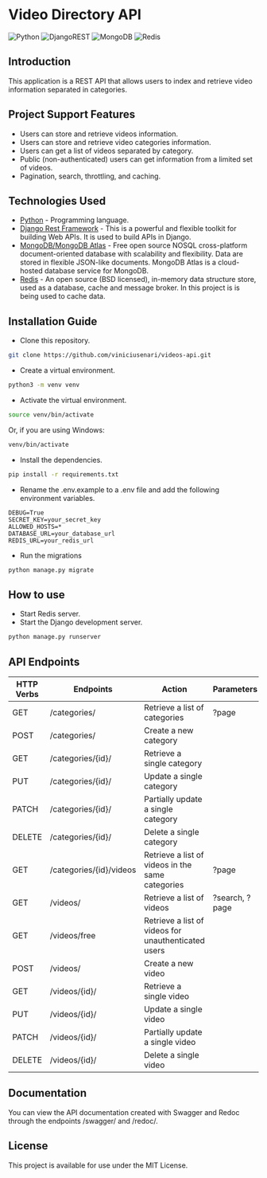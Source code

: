 # Video Directory API
![Python](https://img.shields.io/badge/python-3670A0?style=for-the-badge&logo=python&logoColor=ffdd54)
![DjangoREST](https://img.shields.io/badge/DJANGO-REST-ff1709?style=for-the-badge&logo=django&logoColor=white&color=ff1709&labelColor=gray)
![MongoDB](https://img.shields.io/badge/MongoDB-%234ea94b.svg?style=for-the-badge&logo=mongodb&logoColor=white)
![Redis](https://img.shields.io/badge/redis-%23DD0031.svg?style=for-the-badge&logo=redis&logoColor=white)
## Introduction
This application is a REST API that allows users to index and retrieve video information separated in categories.
## Project Support Features
* Users can store and retrieve videos information.
* Users can store and retrieve video categories information.
* Users can get a list of videos separated by category.
* Public (non-authenticated) users can get information from a limited set of videos.
* Pagination, search, throttling, and caching.
## Technologies Used
* [Python](https://www.python.org/) - Programming language.
* [Django Rest Framework](https://www.django-rest-framework.org/) - This is a powerful and flexible toolkit for building Web APIs. It is used to build APIs in Django.
* [MongoDB/MongoDB Atlas](https://www.mongodb.com/) - Free open source NOSQL cross-platform document-oriented database with scalability and flexibility. Data are stored in flexible JSON-like documents. MongoDB Atlas is a cloud-hosted database service for MongoDB.
* [Redis](https://redis.io/) - An open source (BSD licensed), in-memory data structure store, used as a database, cache and message broker. In this project is is being used to cache data.
## Installation Guide
* Clone this repository.
```bash
git clone https://github.com/viniciusenari/videos-api.git
```
* Create a virtual environment.
```bash
python3 -m venv venv
```
* Activate the virtual environment.
```bash
source venv/bin/activate
```
Or, if you are using Windows:
```cmd
venv/bin/activate
```
* Install the dependencies.
```bash
pip install -r requirements.txt
```
* Rename the .env.example to a .env file and add the following environment variables.
```
DEBUG=True
SECRET_KEY=your_secret_key
ALLOWED_HOSTS=*
DATABASE_URL=your_database_url
REDIS_URL=your_redis_url
```
* Run the migrations
```bash
python manage.py migrate
```
## How to use
* Start Redis server.
* Start the Django development server.
```bash
python manage.py runserver
```
## API Endpoints
| HTTP Verbs | Endpoints | Action | Parameters |
| --- | --- | --- | --- |
| GET | /categories/ | Retrieve a list of categories | ?page
| POST | /categories/ | Create a new category |
| GET | /categories/{id}/ | Retrieve a single category |
| PUT | /categories/{id}/ | Update a single category |
| PATCH | /categories/{id}/ | Partially update a single category |
| DELETE | /categories/{id}/ | Delete a single category |
| GET | /categories/{id}/videos | Retrieve a list of videos in the same categories | ?page
| GET | /videos/ | Retrieve a list of videos | ?search, ?page |
| GET | /videos/free | Retrieve a list of videos for unauthenticated users |
| POST | /videos/ | Create a new video |
| GET | /videos/{id}/ | Retrieve a single video |
| PUT | /videos/{id}/ | Update a single video |
| PATCH | /videos/{id}/ | Partially update a single video |
| DELETE | /videos/{id}/ | Delete a single video |

## Documentation
You can view the API documentation created with Swagger and Redoc through the endpoints /swagger/ and /redoc/.

## License
This project is available for use under the MIT License.
